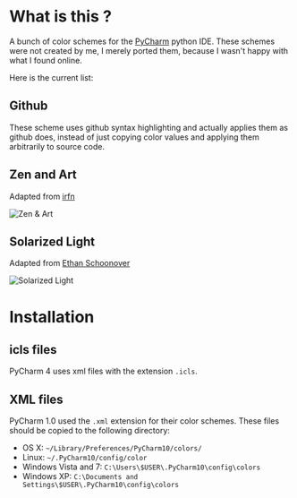 
# What is this ?

A bunch of color schemes for the [PyCharm](http://www.jetbrains.com/pycharm/) python IDE.
These schemes were not created by me, I merely ported them, because I wasn't happy with what I found online.

Here is the current list:

## Github

These scheme uses github syntax highlighting and actually applies them as github does, instead of just copying color values and applying them arbitrarily to source code.



## Zen and Art

Adapted from [irfn](https://github.com/irfn/zen-and-art)

![Zen & Art](https://github.com/sevas/pycharm-color-schemes/raw/master/screenshots/Zen%20and520Art.png )

## Solarized Light

Adapted from [Ethan Schoonover](http://ethanschoonover.com/solarized)

![Solarized Light](https://github.com/sevas/pycharm-color-schemes/raw/master/screenshots/Solarized%20Light.png )



# Installation

## icls files

PyCharm 4 uses xml files with the extension `.icls`.

## XML files

PyCharm 1.0 used the `.xml` extension for their color schemes.
These files should be copied to the following directory:

* OS X: `~/Library/Preferences/PyCharm10/colors/` 
* Linux: `~/.PyCharm10/config/color`
* Windows Vista and 7: `C:\Users\$USER\.PyCharm10\config\colors`
* Windows XP: `C:\Documents and Settings\$USER\.PyCharm10\config\colors`
